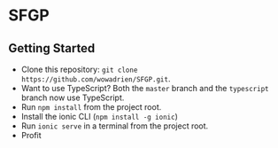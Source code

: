 # SFGP


## Getting Started

* Clone this repository: `git clone https://github.com/wowadrien/SFGP.git`.
* Want to use TypeScript? Both the `master` branch and the `typescript` branch now use TypeScript.
* Run `npm install` from the project root.
* Install the ionic CLI (`npm install -g ionic`)
* Run `ionic serve` in a terminal from the project root.
* Profit
